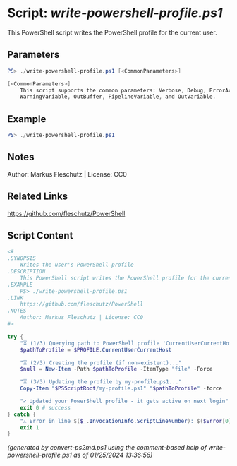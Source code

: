 Script: *write-powershell-profile.ps1*
========================

This PowerShell script writes the PowerShell profile for the current user.

Parameters
----------
```powershell
PS> ./write-powershell-profile.ps1 [<CommonParameters>]

[<CommonParameters>]
    This script supports the common parameters: Verbose, Debug, ErrorAction, ErrorVariable, WarningAction, 
    WarningVariable, OutBuffer, PipelineVariable, and OutVariable.
```

Example
-------
```powershell
PS> ./write-powershell-profile.ps1

```

Notes
-----
Author: Markus Fleschutz | License: CC0

Related Links
-------------
https://github.com/fleschutz/PowerShell

Script Content
--------------
```powershell
<#
.SYNOPSIS
	Writes the user's PowerShell profile
.DESCRIPTION
	This PowerShell script writes the PowerShell profile for the current user.
.EXAMPLE
	PS> ./write-powershell-profile.ps1
.LINK
	https://github.com/fleschutz/PowerShell
.NOTES
	Author: Markus Fleschutz | License: CC0
#>

try {
	"⏳ (1/3) Querying path to PowerShell profile 'CurrentUserCurrentHost'..."
	$pathToProfile = $PROFILE.CurrentUserCurrentHost

	"⏳ (2/3) Creating the profile (if non-existent)..."
	$null = New-Item -Path $pathToProfile -ItemType "file" -Force

	"⏳ (3/3) Updating the profile by my-profile.ps1..."
	Copy-Item "$PSScriptRoot/my-profile.ps1" "$pathToProfile" -force

	"✔️ Updated your PowerShell profile - it gets active on next login"
	exit 0 # success
} catch {
	"⚠️ Error in line $($_.InvocationInfo.ScriptLineNumber): $($Error[0])"
	exit 1
}
```

*(generated by convert-ps2md.ps1 using the comment-based help of write-powershell-profile.ps1 as of 01/25/2024 13:36:56)*
